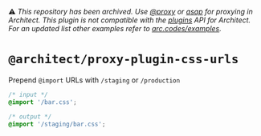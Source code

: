 ⚠️ *This repository has been archived. Use [@proxy](https://arc.codes/docs/en/reference/app.arc/proxy) or [asap](https://arc.codes/docs/en/reference/runtime/node.js#%40architect%2Fasap) for proxying in Architect. This plugin is not compatible with the [plugins](https://arc.codes/docs/en/guides/extend/plugins) API for Architect. For an updated list other examples refer to [arc.codes/examples](https://arc.codes/examples).*

# `@architect/proxy-plugin-css-urls`

Prepend `@import` URLs with `/staging` or `/production`

```css
/* input */
@import '/bar.css';

/* output */
@import '/staging/bar.css';
```
